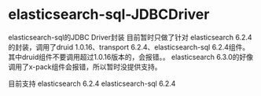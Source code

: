 # elasticsearch-sql-JDBCDriver
elasticsearch-sql的JDBC Driver封装
目前暂时只做了针对 elasticsearch 6.2.4的封装，调用了druid 1.0.16、transport 6.2.4、elasticsearch-sql 6.2.4组件。其中druid组件不要调用超过1.0.16版本的，会报错。。
elasticsearch 6.3.0的好像调用了x-pack组件会报错，所以暂时没提供支持。







目前支持 elasticsearch 6.2.4  elasticsearch-sql 6.2.4
